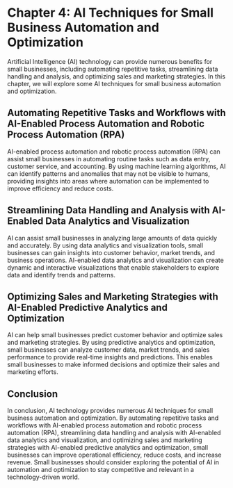 Chapter 4: AI Techniques for Small Business Automation and Optimization
=======================================================================

Artificial Intelligence (AI) technology can provide numerous benefits for small businesses, including automating repetitive tasks, streamlining data handling and analysis, and optimizing sales and marketing strategies. In this chapter, we will explore some AI techniques for small business automation and optimization.

Automating Repetitive Tasks and Workflows with AI-Enabled Process Automation and Robotic Process Automation (RPA)
-----------------------------------------------------------------------------------------------------------------

AI-enabled process automation and robotic process automation (RPA) can assist small businesses in automating routine tasks such as data entry, customer service, and accounting. By using machine learning algorithms, AI can identify patterns and anomalies that may not be visible to humans, providing insights into areas where automation can be implemented to improve efficiency and reduce costs.

Streamlining Data Handling and Analysis with AI-Enabled Data Analytics and Visualization
----------------------------------------------------------------------------------------

AI can assist small businesses in analyzing large amounts of data quickly and accurately. By using data analytics and visualization tools, small businesses can gain insights into customer behavior, market trends, and business operations. AI-enabled data analytics and visualization can create dynamic and interactive visualizations that enable stakeholders to explore data and identify trends and patterns.

Optimizing Sales and Marketing Strategies with AI-Enabled Predictive Analytics and Optimization
-----------------------------------------------------------------------------------------------

AI can help small businesses predict customer behavior and optimize sales and marketing strategies. By using predictive analytics and optimization, small businesses can analyze customer data, market trends, and sales performance to provide real-time insights and predictions. This enables small businesses to make informed decisions and optimize their sales and marketing efforts.

Conclusion
----------

In conclusion, AI technology provides numerous AI techniques for small business automation and optimization. By automating repetitive tasks and workflows with AI-enabled process automation and robotic process automation (RPA), streamlining data handling and analysis with AI-enabled data analytics and visualization, and optimizing sales and marketing strategies with AI-enabled predictive analytics and optimization, small businesses can improve operational efficiency, reduce costs, and increase revenue. Small businesses should consider exploring the potential of AI in automation and optimization to stay competitive and relevant in a technology-driven world.
